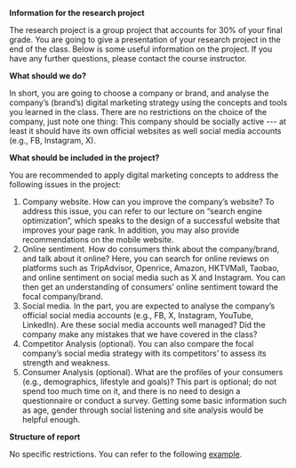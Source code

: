 **Information for the research project**    

The research project is a group project that accounts for 30% of your final grade. You are going to give a presentation of your research project in the end of the class. Below is some useful information on the project. If you have any further questions, please contact the course instructor.    

**What should we do?**    

In short, you are going to choose a company or brand, and analyse the company’s (brand’s) digital marketing strategy using the concepts and tools you learned in the class. There are no restrictions on the choice of the company, just note one thing: This company should be socially active --- at least it should have its own official websites as well social media accounts (e.g., FB, Instagram, X).    

**What should be included in the project?**    

You are recommended to apply digital marketing concepts to address the following issues in the project:    

1.  Company website. How can you improve the company’s website? To address this issue, you can refer to our lecture on “search engine optimization”, which speaks to the design of a successful website that improves your page rank. In addition, you may also provide recommendations on the mobile website.    
2.  Online sentiment. How do consumers think about the company/brand, and talk about it online? Here, you can search for online reviews on platforms such as TripAdvisor, Openrice, Amazon, HKTVMall, Taobao, and online sentiment on social media such as X and Instagram. You can then get an understanding of consumers’ online sentiment toward the focal company/brand.        
3. Social media. In the part, you are expected to analyse the company’s official social media accounts (e.g., FB, X, Instagram, YouTube, LinkedIn). Are these social media accounts well managed? Did the company make any mistakes that we have covered in the class?    
4. Competitor Analysis (optional). You can also compare the focal company’s social media strategy with its competitors’ to assess its strength and weakness.    
5. Consumer Analysis (optional). What are the profiles of your consumers (e.g., demographics, lifestyle and goals)? This part is optional; do not spend too much time on it, and there is no need to design a questionnaire or conduct a survey. Getting some basic information such as age, gender through social listening and site analysis would be helpful enough.           

**Structure of report**      

No specific restrictions. You can refer to the following [example](https://ximarketing.github.io/class/DM/0a7487be048eb10cdc3dc3812a0a7b3570e91f74/Project%20Structure.pdf). 


